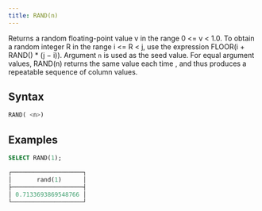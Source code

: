 ```yaml
---
title: RAND(n)
---
```


Returns a random floating-point value v in the range 0 <= v < 1.0. To obtain a random integer R in the range i <= R < j, use the expression FLOOR(i + RAND() * (j − i)). Argument `n` is used as the seed value. For equal argument values, RAND(n) returns the same value each time , and thus produces a repeatable sequence of column values.

## Syntax

```sql
RAND( <n>)
```

## Examples

```sql
SELECT RAND(1);

┌────────────────────┐
│       rand(1)      │
├────────────────────┤
│ 0.7133693869548766 │
└────────────────────┘
```